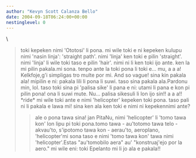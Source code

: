 ```yaml
---
author: "Kevyn Scott Calanza Bello"
date: 2004-09-18T06:24:00+00:00
nestinglevel: 0
---
```

\
> toki kepeken nimi 'Ototosi' li pona. mi wile toki e ni kepeken
> kulupu nimi 'nasin linja': 'straight path'. nimi 'linja' ken toki e
> pilin 'straight'. nimi 'linja' li wile toki taso e pilin 'hair'.
> nimi ni li ken toki ijo ante. ken la mi pilin pakala.mi sona. tenpo ante la toki pona li toki e... mu, a a a! Kelkfoje,g'i simpligas tro multe por mi. And so vague! sina kin pakala ala! mipilin e ni: pakala lili li pona li suwi. taso sina pakala ala.Pardonu min, lol. taso toki sina pi 'palisa sike' li pana e ni: utami li pana e kon pi pilin pona! ona li suwi mute. Nu... palisa sikesuli li lon ijo sin!! a a a!! \*ride\*
> mi wile toki ante e nimi 'helicopter' kepeken toki pona. taso pali
> ni li pakala e lawa mi! sina ken ala ken toki e nimi ni kepekennimi
> ante?
>> ale o pona tawa sina!
>> jan PitaNu, nimi 'helicopter' li 'tomo tawa kon' lon lipu pi toki pona.tomo tawa - au'totomo tawa telo - akvau'to, s'ipotomo tawa kon - aerau'to, aeroplano, 'helicopter'mi sona taso e nimi 'tomo tawa kon' tawa nimi 'helicopter'.Estas "au'tomobilo aera" au' "konstruaj'ejo por la aero." mi wile eni: toki Epelanto mi li jo ala e pakala!!